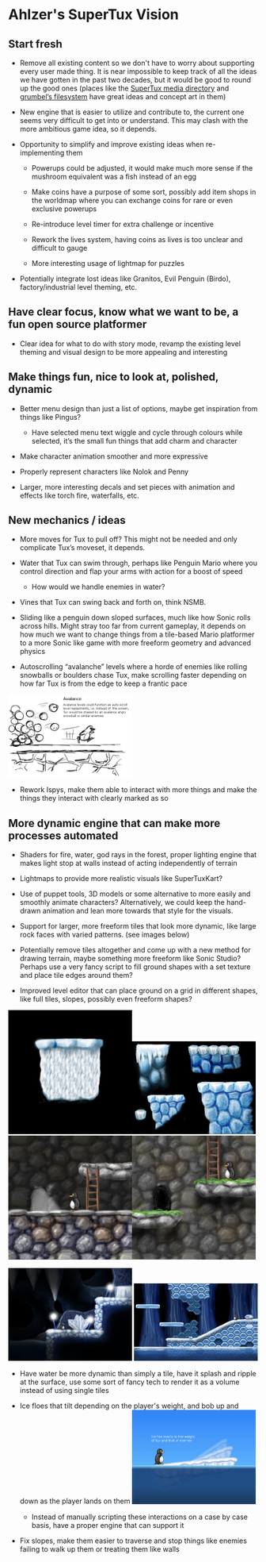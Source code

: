 # **Ahlzer's SuperTux Vision**

## Start fresh

  - Remove all existing content so we don't have to worry about
    supporting every user made thing. It is near impossible to keep
    track of all the ideas we have gotten in the past two decades, but
    it would be good to round up the good ones (places like the
    [SuperTux media directory](https://github.com/SuperTux/media) and
    [grumbel’s filesystem](https://pingus.seul.org/~grumbel/tmp/) have
    great ideas and concept art in them)

  - New engine that is easier to utilize and contribute to, the current
    one seems very difficult to get into or understand. This may clash
    with the more ambitious game idea, so it depends.

  - Opportunity to simplify and improve existing ideas when
    re-implementing them

      - Powerups could be adjusted, it would make much more sense if the
        mushroom equivalent was a fish instead of an egg

      - Make coins have a purpose of some sort, possibly add item shops
        in the worldmap where you can exchange coins for rare or even
        exclusive powerups

      - Re-introduce level timer for extra challenge or incentive

      - Rework the lives system, having coins as lives is too unclear
        and difficult to gauge

      - More interesting usage of lightmap for puzzles

  - Potentially integrate lost ideas like Granitos, Evil Penguin
    (Birdo), factory/industrial level theming, etc.

## Have clear focus, know what we want to be, a fun open source platformer

  - Clear idea for what to do with story mode, revamp the existing level
    theming and visual design to be more appealing and interesting

## Make things fun, nice to look at, polished, dynamic

  - Better menu design than just a list of options, maybe get
    inspiration from things like Pingus?

      - Have selected menu text wiggle and cycle through colours while
        selected, it’s the small fun things that add charm and character

  - Make character animation smoother and more expressive

  - Properly represent characters like Nolok and Penny

  - Larger, more interesting decals and set pieces with animation and
    effects like torch fire, waterfalls, etc.

## New mechanics / ideas

  - More moves for Tux to pull off? This might not be needed and only
    complicate Tux’s moveset, it depends.

  - Water that Tux can swim through, perhaps like Penguin Mario where
    you control direction and flap your arms with action for a boost of
    speed

      - How would we handle enemies in water?

  - Vines that Tux can swing back and forth on, think NSMB.

  - Sliding like a penguin down sloped surfaces, much like how Sonic
    rolls across hills. Might stray too far from current gameplay, it
    depends on how much we want to change things from a tile-based Mario
    platformer to a more Sonic like game with more freeform geometry and
    advanced physics

  - Autoscrolling “avalanche” levels where a horde of enemies like
    rolling snowballs or boulders chase Tux, make scrolling faster
    depending on how far Tux is from the edge to keep a frantic pace

<img src="images/avalanche.png" width="250">

  - Rework Ispys, make them able to interact with more things and make
    the things they interact with clearly marked as so

## More dynamic engine that can make more processes automated

  - Shaders for fire, water, god rays in the forest, proper lighting
    engine that makes light stop at walls instead of acting
    independently of terrain

  - Lightmaps to provide more realistic visuals like SuperTuxKart?

  - Use of puppet tools, 3D models or some alternative to more easily
    and smoothly animate characters? Alternatively, we could keep the
    hand-drawn animation and lean more towards that style for the
    visuals.

  - Support for larger, more freeform tiles that look more dynamic, like
    large rock faces with varied patterns. (see images below)

  - Potentially remove tiles altogether and come up with a new method
    for drawing terrain, maybe something more freeform like Sonic
    Studio? Perhaps use a very fancy script to fill ground shapes with a
    set texture and place tile edges around them?

  - Improved level editor that can place ground on a grid in different
    shapes, like full tiles, slopes, possibly even freeform shapes?

<img src="images/ice_platform.png" width="250"><img src="images/ice_platforms2.jpeg" width="250"><img src="images/stone1.png" width="250"><img src="images/stone2.png" width="250">

<img src="images/ice_cave1.png" width="250"> <img src="images/ice_cave2.png" width="250">

  - Have water be more dynamic than simply a tile, have it splash and
    ripple at the surface, use some sort of fancy tech to render it as a
    volume instead of using single tiles

  - Ice floes that tilt depending on the player's weight, and bob up and
    down as the player lands on them <img src="images/ice_floe.png" width="250">

      - Instead of manually scripting these interactions on a case by
        case basis, have a proper engine that can support it

  - Fix slopes, make them easier to traverse and stop things like
    enemies failing to walk up them or treating them like walls
